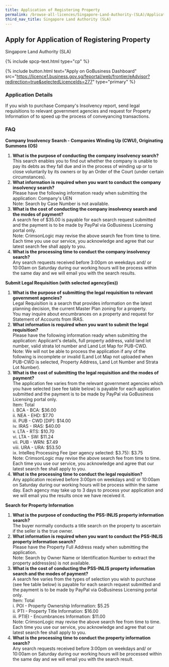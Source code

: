```yaml
---
title: Application of Registering Property
permalink: /browse-all-licences/Singapore-Land-Authority-(SLA)/Application-of-Registering-Property
third_nav_title: Singapore Land Authority (SLA)
---
```


## Apply for Application of Registering Property

Singapore Land Authority (SLA)

{% include spcp-text.html type="cp" %}

{% include button.html text="Apply on GoBusiness Dashboard" src="https://licence1.business.gov.sg/feportal/web/frontier/eAdvisor?redirection=true&selectedLicenceIds=277" type="primary" %}

<H3>Application Details</H3>

<p>If you wish to purchase Company's Insolvency report, send legal requisitions to relevant government agencies and request for Property Information of to speed up the process of conveyancing transactions.</p>
 <h3>FAQ</h3>
 <p><strong>Company Insolvency Search - Companies Winding Up (CWU), Originating Summons (OS)</strong></p>
 <ol>
 <li><strong>What is the purpose of conducting the company insolvency search?<br /></strong>This search enables you to find out whether the company is unable to pay its debts as they fall due and in the process of winding up or to close voluntarily by its owners or by an Order of the Court (under certain circumstances).</li>
 <li><strong>What information is required when you want to conduct the company insolvency search?<br /></strong>Please have the following information ready when submitting the application: Company's UEN<br />Note: Search by Case Number is not available.</li>
 <li><strong>What is the cost of conducting the company insolvency search and the modes of payment?<br /></strong>A search fee of $35.00 is payable for each search request submitted and the payment is to be made by PayPal via GoBusiness Licensing portal only.<br />Note: CrimsonLogic may revise the above search fee from time to time. Each time you use our service, you acknowledge and agree that our latest search fee shall apply to you.</li>
 <li><strong>What is the processing time to conduct the company insolvency search?<br /></strong>Any search requests received before 3:00pm on weekdays and/ or 10:00am on Saturday during our working hours will be process within the same day and we will email you with the search results.</li>
 </ol>
 <p><strong>Submit Legal Requisition (with selected agency(ies))</strong></p>
 <ol>
 <li><strong>What is the purpose of submitting the legal requisition to relevant government agencies?<br /></strong>Legal Requisition is a search that provides information on the latest planning decision, the current Master Plan zoning for a property.<br />You may inquire about encumbrances on a property and request for Statement of Accounts from IRAS.</li>
 <li><strong>What information is required when you want to submit the legal requisition?<br /></strong>Please have the following information ready when submitting the application: Applicant's details, full property address, valid land lot number, valid strata lot number and Land Lot Map for PUB-CWD.<br />Note: We will not be able to process the application if any of the following is incomplete or invalid (Land Lot Map not uploaded when PUB-CWD is selected, Property Address, Land Lot Number and Strata Lot Number).</li>
 <li><strong>What is the cost of submitting the legal requisition and the modes of payment?<br /></strong>The application fee varies from the relevant government agencies which you have selected (see fee table below) is payable for each application submitted and the payment is to be made by PayPal via GoBusiness Licensing portal only.<br />Item: Total<br />i. BCA - BCA: $36.00<br />ii. NEA - EHD: $7.70<br />iii. PUB - CWD [DIP]: $14.00<br />iv. IRAS - IRAS: $40.00<br />v. LTA - RTS: $10.70<br />vi. LTA - SW: $11.24<br />vii. PUB - WRN: $7.49<br />viii. URA - URA: $53.50<br />ix. InteReq Processing Fee (per agency selected: $3.75): $3.75<br />Note: CrimsonLogic may revise the above search fee from time to time. Each time you use our service, you acknowledge and agree that our latest search fee shall apply to you.</li>
 <li><strong>What is the processing time to conduct the legal requisition?<br /></strong>Any application received before 3:00pm on weekdays and/ or 10:00am on Saturday during our working hours will be process within the same day. Each agency may take up to 3 days to process your application and we will email you the results once we have received it.</li>
 </ol>
 <p><strong>Search for Property Information</strong></p>
 <ol>
 <li><strong>What is the purpose of conducting the PSS-INLIS property information search?<br /></strong>The buyer normally conducts a title search on the property to ascertain if the seller is the true owner.</li>
 <li><strong>What information is required when you want to conduct the PSS-INLIS property information search?<br /></strong>Please have the Property Full Address ready when submitting the application.<br />Note: Search by Owner Name or Identification Number to extract the property address(es) is not available.</li>
 <li><strong>What is the cost of conducting the PSS-INLIS property information search and the modes of payment?<br /></strong>A search fee varies from the types of selection you wish to purchase (see fee table below) is payable for each search request submitted and the payment is to be made by PayPal via GoBusiness Licensing portal only.<br />Item: Total<br />i. POI - Property Ownership Information: $5.25<br />ii. PTI - Property Title Information: $16.00<br />iii. PTIEI - Encumbrances Information: $11.00<br />Note: CrimsonLogic may revise the above search fee from time to time. Each time you use our service, you acknowledge and agree that our latest search fee shall apply to you.</li>
 <li><strong>What is the processing time to conduct the property information search?<br /></strong>Any search requests received before 3:00pm on weekdays and/ or 10:00am on Saturday during our working hours will be processed within the same day and we will email you with the search result.</li>
 </ol>

